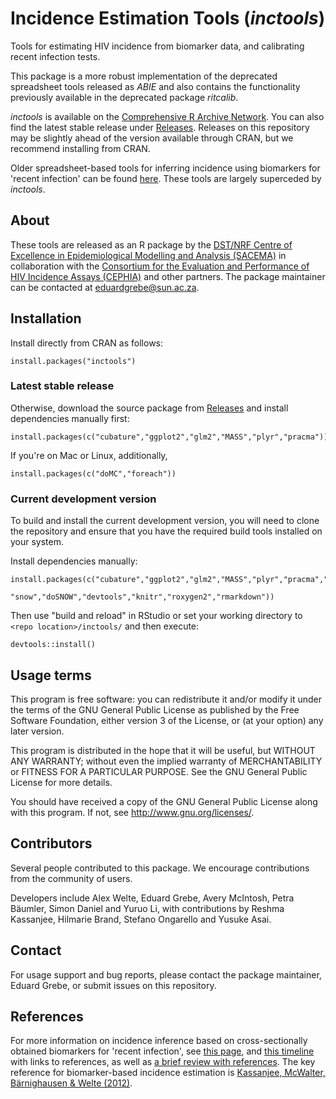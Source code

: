 # Incidence Estimation Tools (*inctools*)

Tools for estimating HIV incidence from biomarker data, and calibrating recent infection tests.

This package is a more robust implementation of the deprecated spreadsheet tools released as *ABIE* and also contains the functionality previously available in the deprecated package *ritcalib*.

*inctools* is available on the [Comprehensive R Archive Network](https://cran.r-project.org/web/packages/inctools/index.html). You can also find the latest stable release under [Releases](https://github.com/SACEMA/inctools/releases). Releases on this repository may be slightly ahead of the version available through CRAN, but we recommend installing from CRAN.

Older spreadsheet-based tools for inferring incidence using biomarkers for 'recent infection' can be found [here](http://www.incidence-estimation.org/page/tools-for-incidence-from-biomarkers-for-recent-infection). These tools are largely superceded by *inctools*.

## About

These tools are released as an R package by the [DST/NRF Centre of Excellence in Epidemiological Modelling and Analysis (SACEMA)](http://www.sacema.org/) in collaboration with the [Consortium for the Evaluation and Performance of HIV Incidence Assays (CEPHIA)](http://www.incidence-estimation.org/page/cephia) and other partners. The package maintainer can be contacted at [eduardgrebe@sun.ac.za](mailto:eduardgrebe@sun.ac.za).

## Installation

Install directly from CRAN as follows:

```
install.packages("inctools")
```

### Latest stable release

Otherwise, download the source package from
[Releases](https://github.com/SACEMA/inctools/releases) and install dependencies
manually first:

```
install.packages(c("cubature","ggplot2","glm2","MASS","plyr","pracma"))
```

If you're on Mac or Linux, additionally,

```
install.packages(c("doMC","foreach"))
```

### Current development version

To build and install the current development version, you will need to clone the
repository and ensure that you have the required build tools installed on your
system.

Install dependencies manually:

```
install.packages(c("cubature","ggplot2","glm2","MASS","plyr","pracma","foreach",
                   "snow","doSNOW","devtools","knitr","roxygen2","rmarkdown"))
```

Then use "build and reload" in RStudio or set your working directory to
`<repo location>/inctools/` and then execute:

```
devtools::install()
```

## Usage terms

This program is free software: you can redistribute it and/or modify
it under the terms of the GNU General Public License as published by
the Free Software Foundation, either version 3 of the License, or
(at your option) any later version.

This program is distributed in the hope that it will be useful,
but WITHOUT ANY WARRANTY; without even the implied warranty of
MERCHANTABILITY or FITNESS FOR A PARTICULAR PURPOSE.  See the
GNU General Public License for more details.

You should have received a copy of the GNU General Public License
along with this program.  If not, see <http://www.gnu.org/licenses/>.

## Contributors

Several people contributed to this package. We encourage contributions from the community of users.

Developers include Alex Welte, Eduard Grebe, Avery McIntosh, Petra Bäumler, Simon Daniel and Yuruo Li, with contributions by Reshma Kassanjee, Hilmarie Brand, Stefano Ongarello and Yusuke Asai.

## Contact

For usage support and bug reports, please contact the package maintainer, Eduard Grebe, or submit issues on this repository.

## References

For more information on incidence inference based on cross-sectionally obtained biomarkers for 'recent infection', see [this page](http://www.incidence-estimation.org/page/theory-cross-sectional-recent-infection-tests), and [this timeline](http://www.incidence-estimation.org/page/timeline) with links to references, as well as [a brief review with references](http://www.incidence-estimation.org/page/theory-review-and-references-incidence-inference-using-biomarkers-for-recent-infection). The key reference for biomarker-based incidence estimation is [Kassanjee, McWalter, Bärnighausen & Welte (2012)](http://dx.doi.org/10.1097/EDE.0b013e3182576c07).
